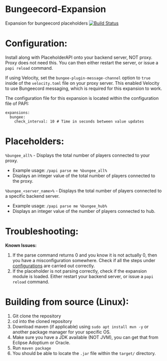 # Bungeecord-Expansion
Expansion for bungeecord placeholders
[![Build Status](http://ci.extendedclip.com/buildStatus/icon?job=Bungeecord-Expansion)](http://ci.extendedclip.com/job/Bungeecord-Expansion/)

# Configuration:
Install along with PlaceholderAPI onto your backend server, NOT proxy. Proxy does not need this. You can then either restart the server, or issue a `papi reload` command.

If using Velocity, set the `bungee-plugin-message-channel` option to `true` inside of the `velocity.toml` file on your proxy server. This enabled Velocity to use Bungeecord messaging, which is required for this expansion to work.

The configuration file for this expansion is located within the configuration file of PAPI:

```text
expansions:
  bungee:
    check_interval: 10 # Time in seconds between value updates
```

# Placeholders:

`%bungee_all%` - Displays the total number of players connected to your proxy.
 - Example usage: `/papi parse me %bungee_all%`
 - Displays an integer value of the total number of players connected to the proxy.

`%bungee_<server_name>%` - Displays the total number of players connected to a specific backend server.
 - Example usage: `/papi parse me %bungee_hub%`
 - Displays an integer value of the number of players connected to hub.

# Troubleshooting:

**Known Issues:**
1. If the parse command returns 0 and you know it is not actually 0, then you have a misconfiguration somewhere. Check if all the steps under [configurations](#configuration) are carried out correctly.
2. If the placeholder is not parsing correctly, check if the expansion module is loaded. Either restart your backend server, or issue a `papi reload` command.

# Building from source (Linux):

1. Git clone the repository
2. cd into the cloned repository
3. Download maven (if applicable) using `sudo apt install mvn -y` or another package manager for your specific OS.
4. Make sure you have a JDK available (NOT JVM), you can get that from Eclipse Adoptium or Oracle.
5. Run `maven package`
6. You should be able to locate the `.jar` file within the `target/` directory.
